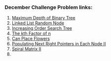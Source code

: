 <h3>December Challenge Problem links: </h3>
<ol>
  <li>
    <a href="https://leetcode.com/explore/challenge/card/december-leetcoding-challenge/569/week-1-december-1st-december-7th/3551/">
      Maximum Depth of Binary Tree
    </a>
  </li>
  <li>
    <a href="https://leetcode.com/explore/challenge/card/december-leetcoding-challenge/569/week-1-december-1st-december-7th/3552/">
      Linked List Random Node
    </a>
  </li>
  <li>
    <a href="https://leetcode.com/explore/challenge/card/december-leetcoding-challenge/569/week-1-december-1st-december-7th/3553/">
       Increasing Order Search Tree
    </a>
  </li>
  <li>
    <a href="https://leetcode.com/explore/challenge/card/december-leetcoding-challenge/569/week-1-december-1st-december-7th/35554/">
       The kth Factor of n
    </a>
  </li>
   <li>
    <a href="https://leetcode.com/explore/challenge/card/december-leetcoding-challenge/569/week-1-december-1st-december-7th/3555/">
       Can Place Flowers
    </a>
  </li>
   <li>
    <a href="https://leetcode.com/explore/challenge/card/december-leetcoding-challenge/569/week-1-december-1st-december-7th/3556/">
       Populating Next Right Pointers in Each Node II
    </a>
  </li>
  <li>
    <a href="https://leetcode.com/explore/challenge/card/december-leetcoding-challenge/569/week-1-december-1st-december-7th/3557/">
       Spiral Matrix II
    </a>
  </li>
  <li>
   
 </ol>
